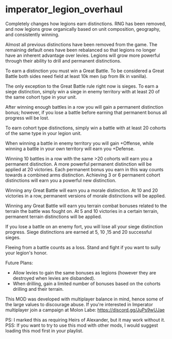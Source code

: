 # imperator_legion_overhaul

Completely changes how legions earn distinctions. RNG has been removed, and now legions grow organically based on unit composition, geography, and consistently winning.

Almost all previous distinctions have been removed from the game. The remaining default ones have been rebalanced so that legions no longer have an inherent advantage over levies. Legions will grow more powerful through their ability to drill and permanent distinctions. 

To earn a distinction you must win a Great Battle. To be considered a Great Battle both sides need field at least 10k men (up from 8k in vanilla).

The only exception to the Great Battle rule right now is sieges. To earn a siege distinction, simply win a siege in enemy territory with at least 20 of the same cohort type in your unit.

After winning enough battles in a row you will gain a permanent distinction bonus; however, if you lose a battle before earning that permanent bonus all progress will be lost.

To earn cohort type distinctions, simply win a battle with at least 20 cohorts of the same type in your legion unit. 

When winning a battle in enemy territory you will gain +Offense, while winning a battle in your own territory will earn you +Defense. 

Winning 10 battles in a row with the same >20 cohorts will earn you a permanent distinction. A more powerful permanent distinction will be applied at 20 victories. Each permanent bonus you earn in this way counts towards a combined arms distinction. Achieving 3 or 6 permanent cohort distinctions will earn you a powerful new distinction.

Winning any Great Battle will earn you a morale distinction. At 10 and 20 victories in a row, permanent versions of morale distinctions will be applied.

Winning any Great Battle will earn you terrain combat bonuses related to the terrain the battle was fought on. At 5 and 10 victories in a certain terrain, permanent terrain distinctions will be applied. 

If you lose a battle on an enemy fort, you will lose all your siege distinction progress. Siege distinctions are earned at 5, 10 ,15 and 20 successful sieges. 

Fleeing from a battle counts as a loss. Stand and fight if you want to sully your legion's honor. 

Future Plans:
- Allow levies to gain the same bonuses as legions (however they are destroyed when levies are disbanded).
- When drilling, gain a limited number of bonuses based on the cohorts drilling and their terrain.

This MOD was developed with multiplayer balance in mind, hence some of the large values to discourage abuse. If  you're interested in Imperator multiplayer join a campaign at Molon Labe: https://discord.gg/JuPs9wUJae

PS: I marked this as requiring Heirs of Alexander, but it may work without it.
PSS: If you want to try to use this mod with other mods, I would suggest loading this mod first in your playlist.
